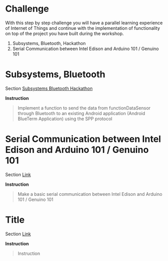 # Challenge

With this step by step challenge you will have a parallel learning experience of Internet of Things and continue with the implementation of functionality on top of the project you have built during the workshop.

1. Subsystems, Bluetooth, Hackathon
2. Serial Communication between Intel Edison and Arduino 101 / Genuino 101

# Subsystems, Bluetooth

Section [Subsystems Bluetooth Hackathon](https://theiotlearninginitiative.gitbooks.io/embedded-linux/content/documentation/HackathonBluetooth.html)

__Instruction__

> Implement a function to send the data from functionDataSensor through Bluetooth to an existing Android application (Android BlueTerm Application) using the SPP protocol

# Serial Communication between Intel Edison and Arduino 101 / Genuino 101

Section [Link](url)

__Instruction__ 

> Make a basic serial communication between Intel Edison and Arduino 101 / Genuino 101

# Title

Section [Link](url)

__Instruction__ 
> Instruction

